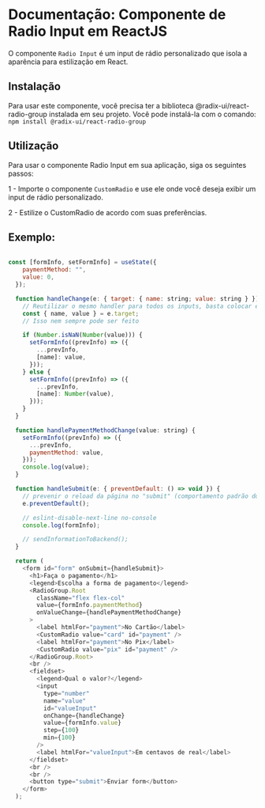 # Documentação: Componente de Radio Input em ReactJS

O componente `Radio Input` é  um input de rádio personalizado que isola a aparência para estilização em React.

## Instalação

Para usar este componente, você precisa ter a biblioteca @radix-ui/react-radio-group instalada em seu projeto. Você pode instalá-la com o comando:
`npm install @radix-ui/react-radio-group`

## Utilização 

Para usar o componente Radio Input em sua aplicação, siga os seguintes passos:

1 - Importe o componente `CustomRadio` e use ele onde você deseja exibir um input de rádio personalizado.

2 - Estilize o CustomRadio de acordo com suas preferências.

## Exemplo:

```js

const [formInfo, setFormInfo] = useState({
    paymentMethod: "",
    value: 0,
  });

  function handleChange(e: { target: { name: string; value: string } }) {
    // Reutilizar o mesmo handler para todos os inputs, basta colocar em cada um deles o atributo "name"
    const { name, value } = e.target;
    // Isso nem sempre pode ser feito

    if (Number.isNaN(Number(value))) {
      setFormInfo((prevInfo) => ({
        ...prevInfo,
        [name]: value,
      }));
    } else {
      setFormInfo((prevInfo) => ({
        ...prevInfo,
        [name]: Number(value),
      }));
    }
  }

  function handlePaymentMethodChange(value: string) {
    setFormInfo((prevInfo) => ({
      ...prevInfo,
      paymentMethod: value,
    }));
    console.log(value);
  }

  function handleSubmit(e: { preventDefault: () => void }) {
    // prevenir o reload da página no "submit" (comportamento padrão do form)
    e.preventDefault();

    // eslint-disable-next-line no-console
    console.log(formInfo);

    // sendInformationToBackend();
  }

  return (
    <form id="form" onSubmit={handleSubmit}>
      <h1>Faça o pagamento</h1>
      <legend>Escolha a forma de pagamento</legend>
      <RadioGroup.Root
        className="flex flex-col"
        value={formInfo.paymentMethod}
        onValueChange={handlePaymentMethodChange}
      >
        <label htmlFor="payment">No Cartão</label>
        <CustomRadio value="card" id="payment" />
        <label htmlFor="payment">No Pix</label>
        <CustomRadio value="pix" id="payment" />
      </RadioGroup.Root>
      <br />
      <fieldset>
        <legend>Qual o valor?</legend>
        <input
          type="number"
          name="value"
          id="valueInput"
          onChange={handleChange}
          value={formInfo.value}
          step={100}
          min={100}
        />
        <label htmlFor="valueInput">Em centavos de real</label>
      </fieldset>
      <br />
      <br />
      <button type="submit">Enviar form</button>
    </form>
  );

```
